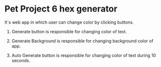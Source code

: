 # Pet Project 6 hex generator

It`s web app in which user can change color by clicking buttons. 

1. Generate button is responsible for changing color of text.

2. Generate Background is responsible for changing background color of app.

3. Auto Generate button is responsible for changing color of text during 10 seconds.
